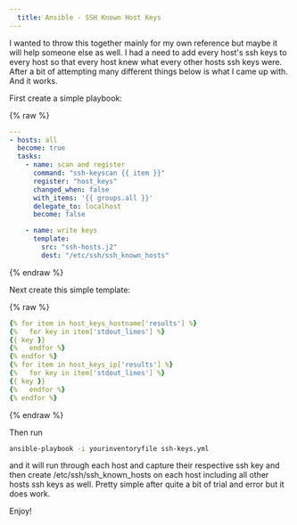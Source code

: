 ```yaml
---
  title: Ansible - SSH Known Host Keys
---
```


I wanted to throw this together mainly for my own reference but maybe it
will help someone else as well. I had a need to add every host's ssh
keys to every host so that every host knew what every other hosts ssh
keys were. After a bit of attempting many different things below is what
I came up with. And it works.

First create a simple playbook:

{% raw %}

```yaml
---
- hosts: all
  become: true
  tasks:
    - name: scan and register
      command: "ssh-keyscan {{ item }}"
      register: "host_keys"
      changed_when: false
      with_items: '{{ groups.all }}'
      delegate_to: localhost
      become: false

    - name: write keys
      template:
        src: "ssh-hosts.j2"
        dest: "/etc/ssh/ssh_known_hosts"
```

{% endraw %}

Next create this simple template:

{% raw %}

```yaml
{% for item in host_keys_hostname['results'] %}
{%   for key in item['stdout_lines'] %}
{{ key }}
{%   endfor %}
{% endfor %}
{% for item in host_keys_ip['results'] %}
{%   for key in item['stdout_lines'] %}
{{ key }}
{%   endfor %}
{% endfor %}
```

{% endraw %}

Then run

```bash
ansible-playbook -i yourinventoryfile ssh-keys.yml
```

and it will run through each host and capture their respective ssh key
and then create /etc/ssh/ssh_known_hosts on each host including all
other hosts ssh keys as well. Pretty simple after quite a bit of trial
and error but it does work.

Enjoy!
